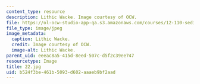 ```yaml
---
content_type: resource
description: Lithic Wacke. Image courtesy of OCW.
file: https://ol-ocw-studio-app-qa.s3.amazonaws.com/courses/12-110-sedimentary-geology-fall-2004/b524f3be461b5093d602aaaeb9bf2aad_22.jpg
file_type: image/jpeg
image_metadata:
  caption: Lithic Wacke.
  credit: Image courtesy of OCW.
  image-alt: Lithic Wacke.
parent_uid: eeeac8a5-415d-8eed-507c-d5f2c39ee747
resourcetype: Image
title: 22.jpg
uid: b524f3be-461b-5093-d602-aaaeb9bf2aad
---
```

